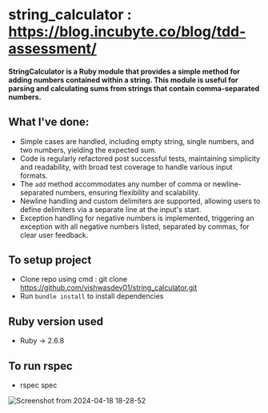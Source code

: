# string_calculator : https://blog.incubyte.co/blog/tdd-assessment/

#### StringCalculator is a Ruby module that provides a simple method for adding numbers contained within a string. This module is useful for parsing and calculating sums from strings that contain comma-separated numbers.
## What I've done: 
- Simple cases are handled, including empty string, single numbers, and two numbers, yielding the expected sum.
- Code is regularly refactored post successful tests, maintaining simplicity and readability, with broad test coverage to handle various input formats.
- The `add` method accommodates any number of comma or newline-separated numbers, ensuring flexibility and scalability.
- Newline handling and custom delimiters are supported, allowing users to define delimiters via a separate line at the input's start.
- Exception handling for negative numbers is implemented, triggering an exception with all negative numbers listed, separated by commas, for clear user feedback.
## To setup project
- Clone repo using cmd : git clone https://github.com/vishwasdev01/string_calculator.git
- Run `bundle install` to install dependencies
## Ruby version used
-  Ruby -> 2.6.8
## To run rspec 
- rspec spec

![Screenshot from 2024-04-18 18-28-52](https://github.com/vishwasdev01/string_calculator/assets/116168773/14f90cca-35e0-40b2-8441-87da9c2f71a9)
